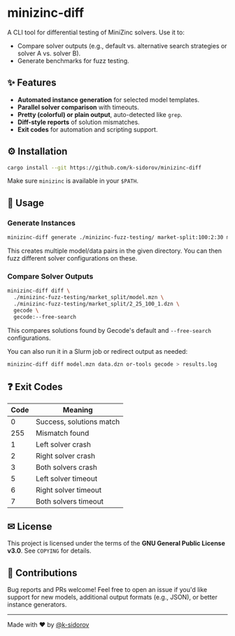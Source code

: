 # minizinc-diff

A CLI tool for differential testing of MiniZinc solvers. Use it to:
- Compare solver outputs (e.g., default vs. alternative search strategies or solver A vs. solver B).
- Generate benchmarks for fuzz testing.

## ✨ Features

- **Automated instance generation** for selected model templates.
- **Parallel solver comparison** with timeouts.
- **Pretty (colorful) or plain output**, auto-detected like `grep`.
- **Diff-style reports** of solution mismatches.
- **Exit codes** for automation and scripting support.

## ⚙ Installation

```bash
cargo install --git https://github.com/k-sidorov/minizinc-diff
```

Make sure `minizinc` is available in your `$PATH`.


## 📄 Usage

### Generate Instances

```bash
minizinc-diff generate ./minizinc-fuzz-testing/ market-split:100:2:30 market-split:100:1:20
```

This creates multiple model/data pairs in the given directory. You can then fuzz different solver configurations on these.

### Compare Solver Outputs

```bash
minizinc-diff diff \
  ./minizinc-fuzz-testing/market_split/model.mzn \
  ./minizinc-fuzz-testing/market_split/2_25_100_1.dzn \
  gecode \
  gecode:--free-search
```

This compares solutions found by Gecode's default and `--free-search` configurations.

You can also run it in a Slurm job or redirect output as needed:

```bash
minizinc-diff diff model.mzn data.dzn or-tools gecode > results.log
```

## ❓ Exit Codes

| Code | Meaning                  |
| ---- | ------------------------ |
| 0    | Success, solutions match |
| 255  | Mismatch found           |
| 1    | Left solver crash  |
| 2    | Right solver crash |
| 3    | Both solvers crash |
| 5    | Left solver timeout  |
| 6    | Right solver timeout |
| 7    | Both solvers timeout |


## ✉ License

This project is licensed under the terms of the **GNU General Public License v3.0**. See `COPYING` for details.


## 💼 Contributions

Bug reports and PRs welcome! Feel free to open an issue if you'd like support for new models, additional output formats (e.g., JSON), or better instance generators.

---

Made with ❤ by [@k-sidorov](https://github.com/k-sidorov)
